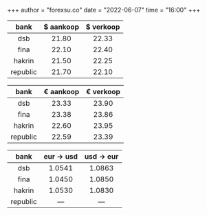 +++
author = "forexsu.co"
date = "2022-06-07"
time = "16:00"
+++

bank|$ aankoop|$ verkoop
:-----:|:-----:|:-----:
dsb  |21.80|22.33
fina  |22.10|22.40
hakrin  |21.50|22.25
republic  |21.70|22.10

bank|€ aankoop|€ verkoop
:-----:|:-----:|:-----:
dsb  |23.33|23.90
fina  |23.38|23.86
hakrin  |22.60|23.95
republic  |22.59|23.39

bank|eur → usd|usd → eur
:-----:|:-----:|:-----:
dsb  |1.0541|1.0863
fina  |1.0450|1.0850
hakrin  |1.0530|1.0830
republic  |—|—
